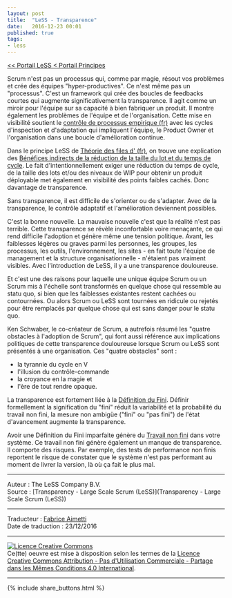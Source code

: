 ```yaml
---
layout: post
title:  "LeSS - Transparence"
date:   2016-12-23 00:01
published: true
tags:
- less
---
```


[<< Portail LeSS < Portail Principes](http://www.les-traducteurs-agiles.org/2016/12/28/less-portail-principes.html)

Scrum n'est pas un processus qui, comme par magie, résout vos problèmes et crée des équipes "hyper-productives". Ce n'est même pas un "processus". C'est un framework qui crée des boucles de feedbacks courtes qui augmente significativement la transparence. Il agit comme un miroir pour l'équipe sur sa capacité à bien fabriquer un produit. Il montre également les problèmes de l'équipe et de l'organisation. Cette mise en visibilité soutient le [contrôle de processus empirique (fr)](http://www.les-traducteurs-agiles.org/2016/12/24/less-controle-du-processus-empirique.html) avec les cycles d'inspection et d'adaptation qui impliquent l'équipe, le Product Owner et l'organisation dans une boucle d'amélioration continue.

Dans le principe LeSS de [Théorie des files d' (fr)](http://www.les-traducteurs-agiles.org/2017/01/29/less-theorie-des-files-d-attente.html), on trouve une explication des [Bénéfices indirects de la réduction de la taille du lot et du temps de cycle](http://www.les-traducteurs-agiles.org/2017/01/29/less-theorie-des-files-d-attente#Beneficesindirectsdelareductiondelatailledulotetdutempsdecycle.html). Le fait d'intentionnellement exiger une réduction du temps de cycle, de la taille des lots et/ou des niveaux de WIP pour obtenir un produit déployable met également en visibilité des points faibles cachés. Donc davantage de transparence.

Sans transparence, il est difficile de s'orienter ou de s'adapter. Avec de la transparence, le contrôle adaptatif et l'amélioration deviennent possibles.

C'est la bonne nouvelle. La mauvaise nouvelle c'est que la réalité n'est pas terrible. Cette transparence se révèle inconfortable voire menaçante, ce qui rend difficile l'adoption et génère même une tension politique. Avant, les faiblesses légères ou graves parmi les personnes, les groupes, les processus, les outils, l'environnement, les sites - en fait toute l'équipe de management et la structure organisationnelle - n'étaient pas vraiment visibles. Avec l'introduction de LeSS, il y a une transparence douloureuse.

Et c'est une des raisons pour laquelle une unique équipe Scrum ou un Scrum mis à l'échelle sont transformés en quelque chose qui ressemble au statu quo, si bien que les faiblesses existantes restent cachées ou contournées. Ou alors Scrum ou LeSS sont tournées en ridicule ou rejetés pour être remplacés par quelque chose qui est sans danger pour le statu quo.

Ken Schwaber, le co-créateur de Scrum, a autrefois résumé les "quatre obstacles à l'adoption de Scrum", qui font aussi référence aux implications politiques de cette transparence douloureuse lorsque Scrum ou LeSS sont présentés à une organisation. Ces "quatre obstacles" sont :

* la tyrannie du cycle en V
* l'illusion du contrôle-commande
* la croyance en la magie et
* l'ère de tout rendre opaque.


La transparence est fortement liée à la [Définition du Fini](http://www.les-traducteurs-agiles.org/2017/10/29/less-la-definition-du-fini.html). Définir formellement la signification du "fini" réduit la variabilité et la probabilité du travail non fini, la mesure non ambigüe ("fini" ou "pas fini") de l'état d'avancement augmente la transparence.

Avoir une Définition du Fini imparfaite génère du [Travail non fini](http://www.les-traducteurs-agiles.org/2017/10/29/less-la-definition-du-fini.html) dans votre système. Ce travail non fini génère également un manque de transparence. Il comporte des risques. Par exemple, des tests de performance non finis reportent le risque de constater que le système n'est pas performant au moment de livrer la version, là où ça fait le plus mal.


---
Auteur : The LeSS Company B.V.  
Source : [Transparency - Large Scale Scrum (LeSS)](Transparency - Large Scale Scrum (LeSS))  

---
Traducteur : [Fabrice Aimetti](http://www.fabrice-aimetti.fr/)  
Date de traduction : 23/12/2016  

---

<a rel="license" href="http://creativecommons.org/licenses/by-nc-sa/4.0/"><img alt="Licence Creative Commons" style="border-width:0" src="http://i.creativecommons.org/l/by-nc-sa/4.0/88x31.png" /></a><br />Ce(tte) oeuvre est mise à disposition selon les termes de la <a rel="license" href="http://creativecommons.org/licenses/by-nc-sa/4.0/">Licence Creative Commons Attribution - Pas d'Utilisation Commerciale - Partage dans les Mêmes Conditions 4.0 International</a>.

---

{% include share_buttons.html %}
